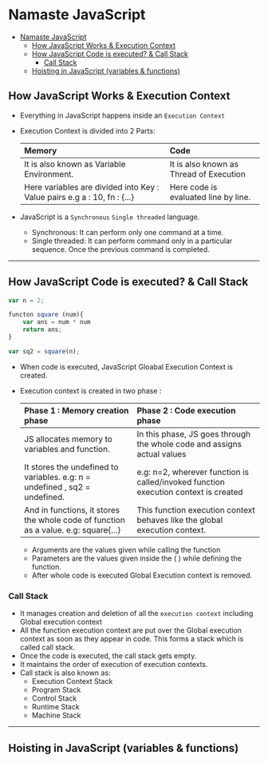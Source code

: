 # Namaste JavaScript

- [Namaste JavaScript](#namaste-javascript)
  - [How JavaScript Works \& Execution Context](#how-javascript-works--execution-context)
  - [How JavaScript Code is executed? \& Call Stack](#how-javascript-code-is-executed--call-stack)
    - [Call Stack](#call-stack)
  - [Hoisting in JavaScript (variables \& functions)](#hoisting-in-javascript-variables--functions)

## How JavaScript Works & Execution Context

- Everything in JavaScript happens inside an `Execution Context`
- Execution Context is divided into 2 Parts:

    |Memory|Code|
    |:---|:---|
    |It is also known as Variable Environment.|It is also known as Thread of Execution|
    |Here variables are divided into Key : Value pairs e.g a : 10, fn : {...}| Here code is evaluated line by line.|

- JavaScript is a `Synchronous` `Single threaded` language.
  - Synchronous: It can perform only one command at a time.
  - Single threaded: It can perform command only in a particular sequence. Once the previous command is completed.

---

## How JavaScript Code is executed? & Call Stack

```javascript
var n = 2;

functon square (num){
    var ans = num * num
    return ans;
}

var sq2 = square(n);
```

- When code is executed, JavaScript Gloabal Execution Context is created.
- Execution context is created in two phase :

  |Phase 1 : Memory creation phase|Phase 2 : Code execution phase|
  |:---|:---|
  |JS allocates memory to variables and function.|In this phase, JS goes through the whole code and assigns actual values|
  |It stores the undefined to variables. e.g: n = undefined , sq2 = undefined.| e.g: n=2, wherever function is called/invoked function execution context is created|
  |And in functions, it stores the whole code of function as a value. e.g: square{...} |This function execution context behaves like the global execution context.|

  - Arguments are the values given while calling the function
  - Parameters are the values given inside the ( ) while defining the function.
  - After whole code is executed Global Execution context is removed.

### Call Stack

- It manages creation and deletion of all the `execution context` including Global execution context
- All the function execution context are put over the Global execution context as soon as they appear in code. This forms a stack which is called call stack.
- Once the code is executed, the call stack gets empty.
- It maintains the order of execution of execution contexts.
- Call stack is also known as:
  - Execution Context Stack
  - Program Stack
  - Control Stack
  - Runtime Stack
  - Machine Stack

---

## Hoisting in JavaScript (variables & functions)
